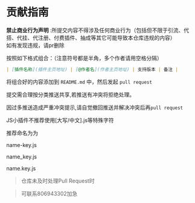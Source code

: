 # 贡献指南
**禁止商业行为声明** :所提交内容不得涉及任何商业行为（包括但不限于引流、代搭、代挂、代注册、付费插件、抽成等其它可能导致本仓库违规的内容）  
                    如有发现违规，请pr删除

按照如下格式组合：（注意符号都是半角，多个作者请用空格分隔）

```markdown
| [插件名称](插件主页地址) | [@作者名](作者主页地址) | 支持版本 | 备注 |
```

将组合好的内容添加到 `README.md` 中，然后发起 `pull request` 


提交需合理按分类推送共享,若推送有冲突将拒绝处理。

因过多推送造成严重冲突提示,请自觉撤回推送并解决冲突后再`pull request` 

JS小插件不推荐使用[大写/中文].js等特殊字符

推荐命名为为

name-key.js

name_key.js

name.key.js

>仓库未及时处理Pull Request时

>可联系806943302加急

